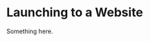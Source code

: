 [title]: # (Launching to a Website)
[tags]: # (XXX)
[priority]: # (4419)
# Launching to a Website
Something here.
